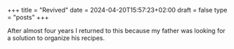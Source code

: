 +++
title = "Revived"
date = 2024-04-20T15:57:23+02:00
draft = false
type = "posts"
+++

After almost four years I returned to this because my father was looking for a solution to organize his recipes.
